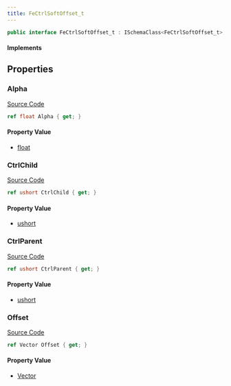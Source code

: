 ```yaml
---
title: FeCtrlSoftOffset_t
---
```


```csharp
public interface FeCtrlSoftOffset_t : ISchemaClass<FeCtrlSoftOffset_t>, ISchemaField, ISchemaClass, INativeHandle
```

#### Implements

## Properties

### Alpha

[Source Code](https://github.com/swiftly-solution/swiftlys2/blob/beta/managed/src/SwiftlyS2.Generated/Schemas/Interfaces/FeCtrlSoftOffset_t.cs#L22)

```csharp
ref float Alpha { get; }
```

#### Property Value

- [float](https://learn.microsoft.com/dotnet/api/system.single)

### CtrlChild

[Source Code](https://github.com/swiftly-solution/swiftlys2/blob/beta/managed/src/SwiftlyS2.Generated/Schemas/Interfaces/FeCtrlSoftOffset_t.cs#L18)

```csharp
ref ushort CtrlChild { get; }
```

#### Property Value

- [ushort](https://learn.microsoft.com/dotnet/api/system.uint16)

### CtrlParent

[Source Code](https://github.com/swiftly-solution/swiftlys2/blob/beta/managed/src/SwiftlyS2.Generated/Schemas/Interfaces/FeCtrlSoftOffset_t.cs#L16)

```csharp
ref ushort CtrlParent { get; }
```

#### Property Value

- [ushort](https://learn.microsoft.com/dotnet/api/system.uint16)

### Offset

[Source Code](https://github.com/swiftly-solution/swiftlys2/blob/beta/managed/src/SwiftlyS2.Generated/Schemas/Interfaces/FeCtrlSoftOffset_t.cs#L20)

```csharp
ref Vector Offset { get; }
```

#### Property Value

- [Vector](/docs/api/shared/natives/vector)

